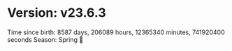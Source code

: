 # Version: v23.6.3
Time since birth: 8587 days, 206089 hours, 12365340 minutes, 741920400 seconds
Season: Spring 🌸
